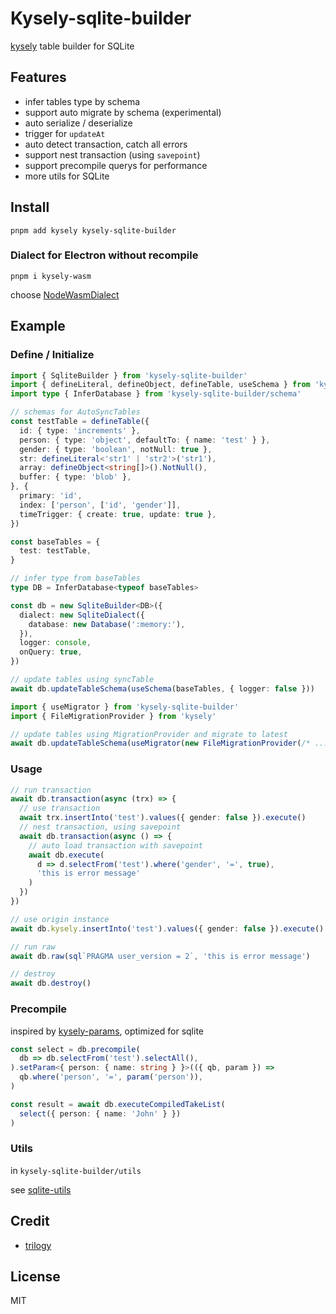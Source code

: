 # Kysely-sqlite-builder

[kysely](https://github.com/kysely-org/kysely) table builder for SQLite

## Features

- infer tables type by schema
- support auto migrate by schema (experimental)
- auto serialize / deserialize
- trigger for `updateAt`
- auto detect transaction, catch all errors
- support nest transaction (using `savepoint`)
- support precompile querys for performance
- more utils for SQLite

## Install

```shell
pnpm add kysely kysely-sqlite-builder
```

### Dialect for Electron without recompile

```shell
pnpm i kysely-wasm
```

choose [NodeWasmDialect](../dialect-wasm/README.md#nodewasmdialect)

## Example

### Define / Initialize

```ts
import { SqliteBuilder } from 'kysely-sqlite-builder'
import { defineLiteral, defineObject, defineTable, useSchema } from 'kysely-sqlite-builder/schema'
import type { InferDatabase } from 'kysely-sqlite-builder/schema'

// schemas for AutoSyncTables
const testTable = defineTable({
  id: { type: 'increments' },
  person: { type: 'object', defaultTo: { name: 'test' } },
  gender: { type: 'boolean', notNull: true },
  str: defineLiteral<'str1' | 'str2'>('str1'),
  array: defineObject<string[]>().NotNull(),
  buffer: { type: 'blob' },
}, {
  primary: 'id',
  index: ['person', ['id', 'gender']],
  timeTrigger: { create: true, update: true },
})

const baseTables = {
  test: testTable,
}

// infer type from baseTables
type DB = InferDatabase<typeof baseTables>

const db = new SqliteBuilder<DB>({
  dialect: new SqliteDialect({
    database: new Database(':memory:'),
  }),
  logger: console,
  onQuery: true,
})

// update tables using syncTable
await db.updateTableSchema(useSchema(baseTables, { logger: false }))

import { useMigrator } from 'kysely-sqlite-builder'
import { FileMigrationProvider } from 'kysely'

// update tables using MigrationProvider and migrate to latest
await db.updateTableSchema(useMigrator(new FileMigrationProvider(/* ... */)))
```

### Usage

```ts
// run transaction
await db.transaction(async (trx) => {
  // use transaction
  await trx.insertInto('test').values({ gender: false }).execute()
  // nest transaction, using savepoint
  await db.transaction(async () => {
    // auto load transaction with savepoint
    await db.execute(
      d => d.selectFrom('test').where('gender', '=', true),
      'this is error message'
    )
  })
})

// use origin instance
await db.kysely.insertInto('test').values({ gender: false }).execute()

// run raw
await db.raw(sql`PRAGMA user_version = 2`, 'this is error message')

// destroy
await db.destroy()
```

### Precompile

inspired by [kysely-params](https://github.com/jtlapp/kysely-params), optimized for sqlite

```ts
const select = db.precompile(
  db => db.selectFrom('test').selectAll(),
).setParam<{ person: { name: string } }>(({ qb, param }) =>
  qb.where('person', '=', param('person')),
)

const result = await db.executeCompiledTakeList(
  select({ person: { name: 'John' } })
)
```

### Utils

in `kysely-sqlite-builder/utils`

see [sqlite-utils](../sqlite-utils/)

## Credit

- [trilogy](https://github.com/haltcase/trilogy)

## License

MIT
